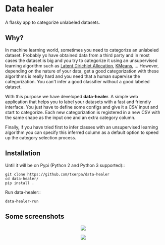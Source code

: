 Data healer
===============================

A flasky app to categorize unlabeled datasets.


Why?
----

In machine learning world, sometimes you need to categorize an unlabeled dataset. Probably yo have obtained
data from a third party and in most cases the dataset is big and you try to categorize it using an unsupervised
learning algorithm such as [Latent Dirichlet Allocation](https://en.wikipedia.org/wiki/Latent_Dirichlet_allocation),
[KMeans](https://en.wikipedia.org/wiki/K-means_clustering), ...
However, depending on the nature of your data, get a good categorization with these algorithms is really hard and you
need that a human supervise the categorization. You can't infer a good classifier without a good labeled dataset.

With this purpose we have developed **data-healer**. A simple web application that helps you to label your datasets with
a fast and friendly interface. You just have to define some configs and give it a CSV input and start to categorize.
Each new categorization is registered in a new CSV with the same shape as the input one and an extra category column.

Finally, if you have tried first to infer classes with an unsupervised learning algorithm you can specify this
inferred column as a default option to speed up the category selection process.


Installation
------------
Until it will be on Pypi (Python 2 and Python 3 supported)::

    git clone https://github.com/txerpa/data-healer
    cd data-healer/
    pip install .

Run data-healer::

    data-healer-run


Some screenshots
----------------

<p align="center"><img src="https://github.com/txerpa/data-healer/blob/master/assets/img/data-healer-1.png"/></p>
<p align="center"><img src="https://github.com/txerpa/data-healer/blob/master/assets/img/data-healer-2.png"/></p>